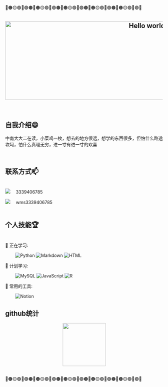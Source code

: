 <!DOCTYPE html>  
<html>  
<body>  
<p>🔴🟠🟡🟢🔵🟣🟤🔴🟠🟡🟢🔵🟣🟤🔴🟠🟡🟢🔵🟣🟤🔴🟠🟡🟢🔵🟣🟤🔴🟠🟡🟢🔵🟣🔴</p>
<h2 align="center">
<a href="https://postimg.cc/hQTmxBnn">
<img border="0" src="https://i.postimg.cc/WzfwBNfd/0-B392-CF9-E08-DB688-C9-B618412-C167966.jpg" alt="Hello world,I'm Sunny" width="1000" height="250"></a>
</h2><br/>  
<h2>自我介绍😄</h2>  
<p>中南大大二在读，小菜鸡一枚，想去的地方很远，想学的东西很多，但怕什么路途坎坷，怕什么真理无穷，进一寸有进一寸的欢喜</p><br/>
 <h2>联系方式📫</h2>  <br/>
 <span><img src="https://img.shields.io/badge/QQ-EB1923?style=for-the-badge&logo=tencent%20qq&logoColor=black" />&emsp; 3339406785
</span>

<span><img src="https://img.shields.io/badge/VX-07C160?style=for-the-badge&logo=WeChat&logoColor=black" />&emsp; wms3339406785
</span><br/><br/>

<h2>个人技能🏆</h2>   <br/>  
💪 正在学习:  

&emsp;&emsp;
![Python](https://img.shields.io/badge/-Python-pink?style=flat-square&logo=Python)
![Markdown](https://img.shields.io/badge/-Markdown-orange?style=flat-square&logo=Markdown)
![HTML](https://img.shields.io/badge/-HTML-yellow?style=flat-square&logo=HTML)  
 
 🧠 计划学习:  
 
&emsp;&emsp;
![MySQL](https://img.shields.io/badge/mysql-%2300f.svg?style=flat-square&logo=mysql&logoColor=white)
![JavaScript](https://img.shields.io/badge/-JavaScript-oringe?style=flat-square&logo=javascript)
![R](https://img.shields.io/badge/r-%23276DC3.svg?style=flat-square&logo=r&logoColor=white)  

🧰 常用的工具:  

&emsp;&emsp;
![Notion](https://img.shields.io/badge/-Notion-purple?style=flat-square&logo=Notion)
&emsp;&emsp;  

<h2>github统计</h2>
<div align="center"> <img height="137px" src="https://github-readme-stats.vercel.app/api?username=3-sunny&hide_title=true&hide_border=true&show_icons=trueline_height=21&theme=merko" /> </div> <br/> 
<p>🔴🟠🟡🟢🔵🟣🟤🔴🟠🟡🟢🔵🟣🟤🔴🟠🟡🟢🔵🟣🟤🔴🟠🟡🟢🔵🟣🟤🔴🟠🟡🟢🔵🟣🔴</p>
</body>  
</html>
